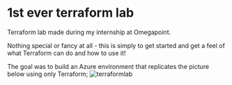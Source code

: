 # 1st ever terraform lab
Terraform lab made during my internship at Omegapoint.

Nothing special or fancy at all - this is simply to get started and get a feel of what Terraform can do and how to use it!

The goal was to build an Azure environment that replicates the picture below using only Terraform;
![terraformlab](https://github.com/tomonnegren/terraform-lialab/assets/134322696/1def709b-336d-4c6d-bceb-86adb407831e)
